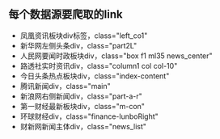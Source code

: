 ## 每个数据源要爬取的link ##


* 凤凰资讯板块div标签，class="left_co1"
* 新华网左侧头条div，class="part2L"
* 人民网要闻时政板块div，class="box f1 ml35 news_center"
* 路透社实时资讯div，class="column1 col col-10"
* 今日头条热点板块div，class="index-content"
* 腾讯新闻div，class="main"
* 新浪网右侧新闻div，class="part-a-r"
* 第一财经最新板块div，class="m-con"
* 环球财经div，class="finance-lunboRight"
* 财新网新闻主体div，class="news_list"